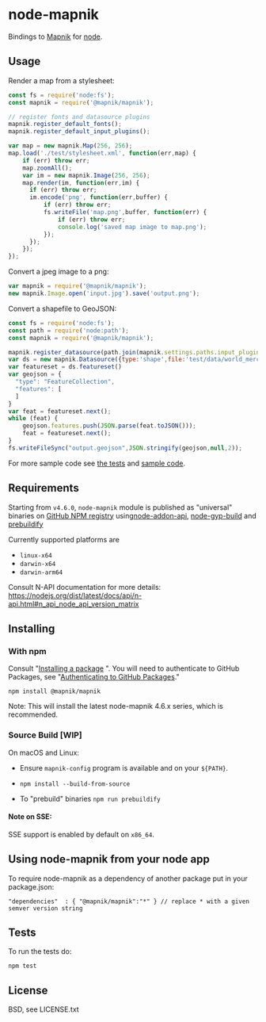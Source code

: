 # node-mapnik

Bindings to [Mapnik](http://mapnik.org) for [node](http://nodejs.org).

## Usage

Render a map from a stylesheet:

```js
const fs = require('node:fs');
const mapnik = require('@mapnik/mapnik');

// register fonts and datasource plugins
mapnik.register_default_fonts();
mapnik.register_default_input_plugins();

var map = new mapnik.Map(256, 256);
map.load('./test/stylesheet.xml', function(err,map) {
    if (err) throw err;
    map.zoomAll();
    var im = new mapnik.Image(256, 256);
    map.render(im, function(err,im) {
      if (err) throw err;
      im.encode('png', function(err,buffer) {
          if (err) throw err;
          fs.writeFile('map.png',buffer, function(err) {
              if (err) throw err;
              console.log('saved map image to map.png');
          });
      });
    });
});
```

Convert a jpeg image to a png:

```js
var mapnik = require('@mapnik/mapnik');
new mapnik.Image.open('input.jpg').save('output.png');
```

Convert a shapefile to GeoJSON:

```js
const fs = require('node:fs');
const path = require('node:path');
const mapnik = require('@mapnik/mapnik');

mapnik.register_datasource(path.join(mapnik.settings.paths.input_plugins,'shape.input'));
var ds = new mapnik.Datasource({type:'shape',file:'test/data/world_merc.shp'});
var featureset = ds.featureset()
var geojson = {
  "type": "FeatureCollection",
  "features": [
  ]
}
var feat = featureset.next();
while (feat) {
    geojson.features.push(JSON.parse(feat.toJSON()));
    feat = featureset.next();
}
fs.writeFileSync("output.geojson",JSON.stringify(geojson,null,2));
```

For more sample code see [the tests](./test) and [sample code](https://github.com/mapnik/node-mapnik-sample-code).

## Requirements

Starting from `v4.6.0`, `node-mapnik` module is published as "universal" binaries on [GitHub NPM registry](https://docs.github.com/en/packages/working-with-a-github-packages-registry/working-with-the-npm-registry) using[node-addon-api](https://github.com/nodejs/node-addon-api),
[node-gyp-build](https://github.com/prebuild/node-gyp-build) and [prebuildify](https://github.com/prebuild/prebuildify)

Currently supported platforms are

* `linux-x64`
* `darwin-x64`
* `darwin-arm64`


Consult N-API documentation for more details: https://nodejs.org/dist/latest/docs/api/n-api.html#n_api_node_api_version_matrix


## Installing

### With npm

Consult "[Installing a package](https://docs.github.com/en/packages/working-with-a-github-packages-registry/working-with-the-npm-registry#installing-a-package)
". You will need to authenticate to GitHub Packages, see "[Authenticating to GitHub Packages](https://docs.github.com/en/packages/working-with-a-github-packages-registry/working-with-the-npm-registry#authenticating-to-github-packages)."


    npm install @mapnik/mapnik

Note: This will install the latest node-mapnik 4.6.x series, which is recommended.


### Source Build [WIP]

On macOS and Linux:

* Ensure `mapnik-config` program is available and on your `${PATH}`.

* `npm install --build-from-source`

* To "prebuild" binaries `npm run prebuildify`

#### Note on SSE:

SSE support is enabled by default on `x86_64`.

## Using node-mapnik from your node app

To require node-mapnik as a dependency of another package put in your package.json:

    "dependencies"  : { "@mapnik/mapnik":"*" } // replace * with a given semver version string

## Tests

To run the tests do:

    npm test

## License

BSD, see LICENSE.txt
